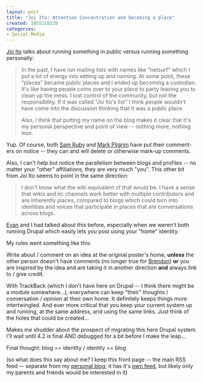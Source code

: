 ```yaml
--- 
layout: post
title: "Joi Ito: Attention Concentration and becoming a place"
created: 1055210220
categories: 
- Social Media
---
```

<a href="http://joi.ito.com/archives/2003/06/09/attention_concentration_and_becoming_a_place.html">Joi Ito</a> talks about running something in public versus running something personally:
<blockquote>In the past, I have run mailing lists with names like "netsurf" which I put a lot of energy into setting up and running. At some point, these "places" became public places and I ended up becoming a custodian. It's like having people come over to your place to party leaving you to clean up the mess. I lost control of the community, but not the responsibility. If it was called "Joi Ito's list"  I think people wouldn't have come into the discussion thinking that it was a public place.

Also, I think that putting my name on the blog makes it clear that it's my personal perspective and point of view -- nothing more, nothing less.</blockquote>Yup. Of course, both <a href="http://www.intertwingly.net/blog/">Sam Ruby</a> and <a href="http://www.diveintomark.org">Mark Pilgrim</a> have put their comment-ers on notice -- they can and will delete or otherwise mark-up comments.

Also, I can't help but notice the parallelism between blogs and profiles -- no matter your "other" affiliations, they are very much "you". This other bit from Joi Ito seems to point in the same direction:
<blockquote>I don't know what the wiki equivalent of that would be. I have a sense that wikis and irc channels work better with multiple contributors and are inherently places, compared to blogs which could turn into identities and voices that participate in places that are conversations across blogs.</blockquote><a href="http://home.justwerks.com">Evan</a> and I had talked about this before, especially when we weren't both running Drupal which easily lets you post using your "home" identity.

My rules went something like this:

Write about / comment on an idea at the original poster's home, <strong>unless</strong> the other person doesn't have comments (no longer true for <a href="http://www.brendonwilson.com">Brendon</a>) <strong>or</strong> you are inspired by the idea and are taking it in another direction <strong>and</strong> always link to / give credit.

With TrackBack (which I don't have here on Drupal -- I think there might be a module somewhere...), everywhere can keep "their" thoughts / conversation / opinion at their own home. It definitely keeps things more intertwingled. And ever more critical that you keep your current system up and running, at the same address, and using the same links. Just think of the holes that could be created...

Makes me shudder about the prospect of migrating this here Drupal system. I'll wait until 4.2 is final AND debugged for a bit before I make the leap...

Final thought: blog == identity / identity == blog

(so what does this say about me? I keep this front page -- the main RSS feed -- separate from my <a href="http://www.bmannconsulting.com/module.php?mod=blog&id=1&all=1">personal blog</a>; it has it's <a href="http://www.bmannconsulting.com/module.php?mod=blog&op=feed&id=1">own feed</a>, but likely only my parents and friends would be interested in it)

